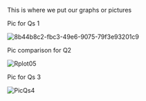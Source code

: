 This is where we put our graphs or pictures 

Pic for Qs 1

![8b44b8c2-fbc3-49e6-9075-79f3e93201c9](https://github.com/user-attachments/assets/5dec2464-330a-4743-a8b4-4a44b2cec4ac)

Pic comparison for Q2

![Rplot05](https://github.com/user-attachments/assets/39f2fdc7-2312-4833-9db8-5991ef36918d)

Pic for Qs 3

![PicQs4](https://github.com/user-attachments/assets/7a029638-cae5-46ee-86bf-53639bf3c3e7)


